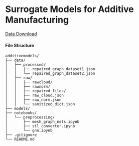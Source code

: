 # Surrogate Models for Additive Manufacturing
[Data Download](https://drive.google.com/drive/u/0/folders/1jCzhg4bwJk7lqaEBTcfoWZch0BIdxavM)


#### File Structure
```plaintext
additivemodels/
├── data/
│   ├── processed/
│   │   ├── repaired_graph_dataset1.json
│   │   └── repaired_graph_dataset2.json
│   ├── raw/
│   │   ├── rawcloud/
│   │   ├── rawnorm/
│   │   ├── repaired_files/
│   │   ├── raw_cloud.json
│   │   ├── raw_norm.json
│   │   └── sanitized_dict.json
├── models/
├── notebooks/
│   └── preprocessing/
│       ├── mesh_graph_nets.ipynb
│       ├── stl_converter.ipynb
│       └── gnn.ipynb
├── .gitignore
└── README.md
```
